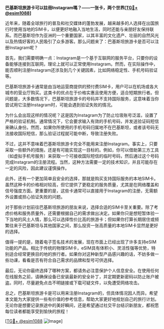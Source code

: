 **巴基斯坦旅游卡可以註冊Instagram嗎？——一张卡，两个世界[[TG💪+ @esim1088](https://t.me/s/esim1088)]**

近年来，随着全球旅行的普及和社交媒体的蓬勃发展，越来越多的人选择在出国旅行时使用当地的SIM卡，以便更好地融入当地生活，同时还能与亲朋好友保持联系。而巴基斯坦作为亚洲的一个重要国家，以其丰富的文化遗产、壮丽的自然风光以及热情好客的人民吸引了众多游客。那么问题来了：巴基斯坦旅游卡是否可以注册Instagram呢？

首先，我们需要明确一点：Instagram是一个基于互联网的服务平台，只要你的设备能够连接到互联网，理论上就可以正常使用Instagram。然而，在实际操作中，能否顺利注册Instagram还涉及到几个关键因素，比如网络稳定性、手机号码验证等。

巴基斯坦旅游卡通常是由当地运营商提供的预付费SIM卡，用户可以在机场或各大城市的营业厅购买。这类卡的优点在于价格实惠且使用方便，适合短期旅行者。但问题是，大多数情况下，巴基斯坦旅游卡的号码并不支持国际服务，这意味着当你尝试用它注册Instagram时，可能会遇到验证失败的情况。

为什么会出现这样的情况呢？这是因为Instagram为了防止垃圾账号泛滥，设置了严格的验证机制。通常情况下，它会要求输入有效的手机号码，并发送验证码短信来确认身份。然而，如果你所使用的手机号码归属地不在巴基斯坦，或者该号码无法接收国际短信，那么验证过程就可能中断，导致注册失败。

不过，这并不意味着巴基斯坦旅游卡完全不能用来注册Instagram。事实上，只要采取一些额外的措施，还是有可能实现这一目标的。例如，你可以借助第三方工具（如虚拟手机号服务）来获取一个可接收国际短信的临时号码，然后通过这个号码完成Instagram的注册流程。当然，这种方法需要一定的技术知识，并且可能存在一定的风险，因此建议谨慎操作。

此外，还有一个更加简单且安全的选择，那就是购买支持国际服务的本地SIM卡。虽然这种卡的价格相对较高，但它提供了更稳定的服务质量，尤其是在网络覆盖和信号强度方面。更重要的是，这些卡通常可以直接用于Instagram的注册，无需额外设置或担心验证失败的问题。

对于那些计划前往巴基斯坦旅游的朋友来说，选择合适的SIM卡至关重要。除了考虑价格和服务质量外，还需要根据自己的需求做出决定。如果你只是想短暂体验一下当地的风土人情，那么可以选择性价比高的旅游卡；但如果你打算长期居住或频繁往来于巴基斯坦与其他国家之间，那么投资一张高质量的本地SIM卡显然是更好的选择。

值得一提的是，随着电子签名技术的发展，现在市面上已经出现了许多支持eSIM功能的产品。相比于传统的物理SIM卡，eSIM具有体积小、灵活性强等优势，特别适合经常更换目的地的旅行者。如果你对这种新型产品感兴趣的话，不妨多做一些功课，看看是否有符合自己需求的品牌和型号可供选择。

最后，无论你最终选择了哪种方案，都请务必注意保护个人信息安全。在使用任何在线服务之前，请确保设备已安装最新的安全补丁，并定期更新密码以防止账户被盗。同时，尽量避免点击不明链接或下载可疑文件，以免遭受网络攻击。

总之，巴基斯坦旅游卡是可以用来注册Instagram的，但具体情况因人而异。希望本文能为大家提供一些有价值的参考信息，帮助大家更好地规划自己的旅行计划。无论你是想要记录旅途中的美好瞬间，还是希望通过社交平台结识新朋友，都祝愿每位读者都能享受到愉快的旅程！

[[TG💪+ @esim1088](https://t.me/s/esim1088) ![Image](https://i.postimg.cc/4NQfJmqS/Snipaste-2025-05-13-00-14-12.png)]